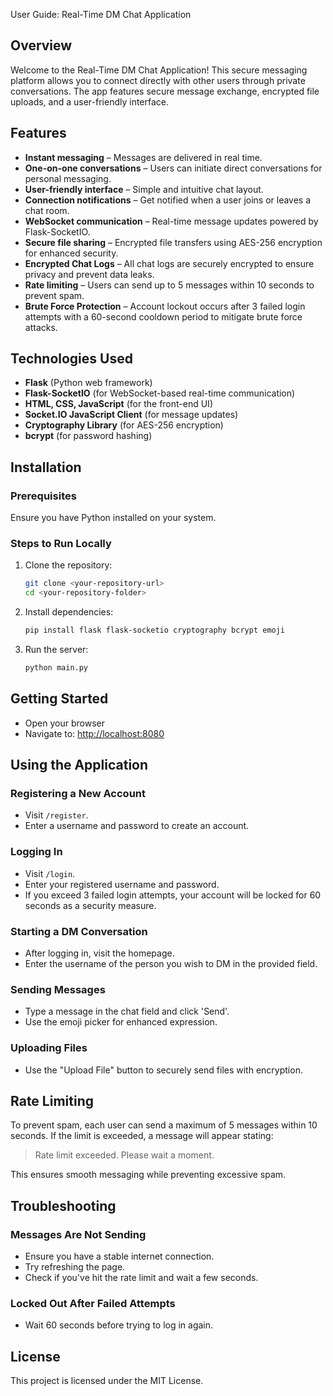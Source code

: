 User Guide: Real-Time DM Chat Application

## Overview
Welcome to the Real-Time DM Chat Application! This secure messaging platform allows you to connect directly with other users through private conversations. The app features secure message exchange, encrypted file uploads, and a user-friendly interface.

## Features
- **Instant messaging** – Messages are delivered in real time.
- **One-on-one conversations** – Users can initiate direct conversations for personal messaging.
- **User-friendly interface** – Simple and intuitive chat layout.
- **Connection notifications** – Get notified when a user joins or leaves a chat room.
- **WebSocket communication** – Real-time message updates powered by Flask-SocketIO.
- **Secure file sharing** – Encrypted file transfers using AES-256 encryption for enhanced security.
- **Encrypted Chat Logs** – All chat logs are securely encrypted to ensure privacy and prevent data leaks.
- **Rate limiting** – Users can send up to 5 messages within 10 seconds to prevent spam.
- **Brute Force Protection** – Account lockout occurs after 3 failed login attempts with a 60-second cooldown period to mitigate brute force attacks.

## Technologies Used
- **Flask** (Python web framework)
- **Flask-SocketIO** (for WebSocket-based real-time communication)
- **HTML, CSS, JavaScript** (for the front-end UI)
- **Socket.IO JavaScript Client** (for message updates)
- **Cryptography Library** (for AES-256 encryption)
- **bcrypt** (for password hashing)

## Installation
### Prerequisites
Ensure you have Python installed on your system.

### Steps to Run Locally
1. Clone the repository:
   ```bash
   git clone <your-repository-url>
   cd <your-repository-folder>
   ```
2. Install dependencies:
   ```bash
   pip install flask flask-socketio cryptography bcrypt emoji
   ```
3. Run the server:
   ```bash
   python main.py
   ```

## Getting Started
- Open your browser
- Navigate to: [http://localhost:8080](http://localhost:8080)

## Using the Application
### Registering a New Account
- Visit `/register`.
- Enter a username and password to create an account.

### Logging In
- Visit `/login`.
- Enter your registered username and password.
- If you exceed 3 failed login attempts, your account will be locked for 60 seconds as a security measure.

### Starting a DM Conversation
- After logging in, visit the homepage.
- Enter the username of the person you wish to DM in the provided field.

### Sending Messages
- Type a message in the chat field and click 'Send'.
- Use the emoji picker for enhanced expression.

### Uploading Files
- Use the "Upload File" button to securely send files with encryption.

## Rate Limiting
To prevent spam, each user can send a maximum of 5 messages within 10 seconds. If the limit is exceeded, a message will appear stating:

> Rate limit exceeded. Please wait a moment.

This ensures smooth messaging while preventing excessive spam.

## Troubleshooting
### Messages Are Not Sending
- Ensure you have a stable internet connection.
- Try refreshing the page.
- Check if you've hit the rate limit and wait a few seconds.

### Locked Out After Failed Attempts
- Wait 60 seconds before trying to log in again.

## License
This project is licensed under the MIT License.



